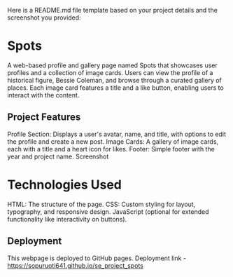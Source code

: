 Here is a README.md file template based on your project details and the screenshot you provided:

# Spots

A web-based profile and gallery page named Spots that showcases user profiles and a collection of image cards. Users can view the profile of a historical figure, Bessie Coleman, and browse through a curated gallery of places. Each image card features a title and a like button, enabling users to interact with the content.

## Project Features

Profile Section: Displays a user's avatar, name, and title, with options to edit the profile and create a new post.
Image Cards: A gallery of image cards, each with a title and a heart icon for likes.
Footer: Simple footer with the year and project name.
Screenshot

# Technologies Used

HTML: The structure of the page.
CSS: Custom styling for layout, typography, and responsive design.
JavaScript (optional for extended functionality like interactivity on buttons).

## Deployment

This webpage is deployed to GitHub pages.
Deployment link - https://sopuruoti641.github.io/se_project_spots

